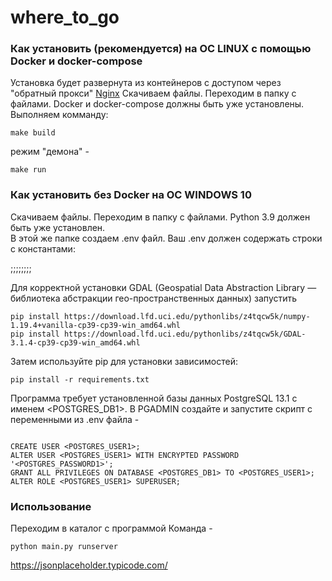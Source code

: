 # where_to_go



### Как установить (рекомендуется) на ОС LINUX с помощью Docker и docker-compose

Установка будет развернута из контейнеров с доступом через "обратный прокси" [Nginx](https://nginx.org/ru/) 
Скачиваем файлы. Переходим в папку с файлами. Docker и docker-compose должны быть уже установлены. Выполняем комманду:

```
make build
```
режим "демона" -

```
make run
```


### Как установить без Docker на ОС WINDOWS 10

Скачиваем файлы. Переходим в папку с файлами. Python 3.9 должен быть уже установлен.  
В этой же папке создаем .env файл. Ваш .env должен содержать строки с константами:

;;;;;;;;

Для корректной установки GDAL (Geospatial Data Abstraction Library
 — библиотека абстракции гео-пространственных данных) запустить
 
```
pip install https://download.lfd.uci.edu/pythonlibs/z4tqcw5k/numpy-1.19.4+vanilla-cp39-cp39-win_amd64.whl
pip install https://download.lfd.uci.edu/pythonlibs/z4tqcw5k/GDAL-3.1.4-cp39-cp39-win_amd64.whl
``` 

Затем используйте pip для установки зависимостей:

```
pip install -r requirements.txt
```

Программа требует установленной базы данных PostgreSQL 13.1 c именем <POSTGRES_DB1>.
В PGADMIN создайте и запустите скрипт c переменными из .env файла -
```

CREATE USER <POSTGRES_USER1>;
ALTER USER <POSTGRES_USER1> WITH ENCRYPTED PASSWORD '<POSTGRES_PASSWORD1>';
GRANT ALL PRIVILEGES ON DATABASE <POSTGRES_DB1> TO <POSTGRES_USER1>;
ALTER ROLE <POSTGRES_USER1> SUPERUSER;
```

### Использование

Переходим в каталог с программой
Команда -

```
python main.py runserver
```

https://jsonplaceholder.typicode.com/